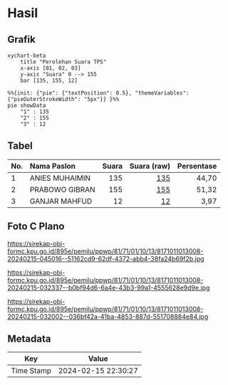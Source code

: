 # Hasil

## Grafik

```mermaid
xychart-beta
    title "Perolehan Suara TPS"
    x-axis [01, 02, 03]
    y-axis "Suara" 0 --> 155
    bar [135, 155, 12]
```

```mermaid
%%{init: {"pie": {"textPosition": 0.5}, "themeVariables": {"pieOuterStrokeWidth": "5px"}} }%%
pie showData
    "1" : 135
    "2" : 155
    "3" : 12
```

## Tabel

| No. | Nama Paslon    | Suara | Suara (raw) | Persentase |
|:--- |:-------------- | -----:| -----------:| ----------:|
| 1   | ANIES MUHAIMIN | 135   | [135][p-1]  | 44,70      |
| 2   | PRABOWO GIBRAN | 155   | [155][p-2]  | 51,32      |
| 3   | GANJAR MAHFUD  | 12    | [12][p-3]   | 3,97       |


[p-1]: https://github.com/gigit-pemilu/pemilu-2024-81-maluku/blob/main/pilpres/hitung-suara/sub/81-maluku/sub/71-kota-ambon/sub/01-nusaniwe/sub/1013-silale/sub/008-tps/sub/paslon-1.txt
[p-2]: https://github.com/gigit-pemilu/pemilu-2024-81-maluku/blob/main/pilpres/hitung-suara/sub/81-maluku/sub/71-kota-ambon/sub/01-nusaniwe/sub/1013-silale/sub/008-tps/sub/paslon-2.txt
[p-3]: https://github.com/gigit-pemilu/pemilu-2024-81-maluku/blob/main/pilpres/hitung-suara/sub/81-maluku/sub/71-kota-ambon/sub/01-nusaniwe/sub/1013-silale/sub/008-tps/sub/paslon-3.txt

## Foto C Plano

https://sirekap-obj-formc.kpu.go.id/895e/pemilu/ppwp/81/71/01/10/13/8171011013008-20240215-045016--51162cd9-62df-4372-abb4-38fa24b69f2b.jpg

https://sirekap-obj-formc.kpu.go.id/895e/pemilu/ppwp/81/71/01/10/13/8171011013008-20240215-032337--b0bf94d6-6a4e-43b3-99a1-4555628e9d9e.jpg

https://sirekap-obj-formc.kpu.go.id/895e/pemilu/ppwp/81/71/01/10/13/8171011013008-20240215-032002--036bf42a-41ba-4853-887d-551708884e84.jpg


## Metadata

| Key        | Value               |
| ---------- | ------------------- |
| Time Stamp | 2024-02-15 22:30:27 |



